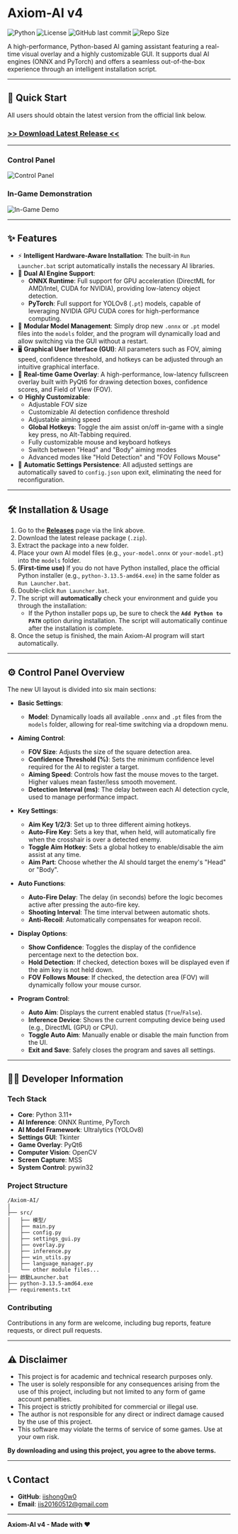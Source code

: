 # Axiom-AI v4

![Python](https://img.shields.io/badge/Python-3.11+-blue.svg)
![License](https://img.shields.io/badge/License-PolyForm--Noncommercial%201.0.0-blueviolet.svg)
![GitHub last commit](https://img.shields.io/github/last-commit/iishong0w0/Axiom-AI)
![Repo Size](https://img.shields.io/github/repo-size/iishong0w0/Axiom-AI)

A high-performance, Python-based AI gaming assistant featuring a real-time visual overlay and a highly customizable GUI. It supports dual AI engines (ONNX and PyTorch) and offers a seamless out-of-the-box experience through an intelligent installation script.

---

## 🚀 Quick Start

All users should obtain the latest version from the official link below.

### [**>> Download Latest Release <<**](https://github.com/iishong0w0/Axiom-AI/releases/latest)

---

### Control Panel
![Control Panel](https://raw.githubusercontent.com/iisHong0w0/Axiom-AI/refs/heads/main/%E9%9D%A2%E6%9D%BF.png)

### In-Game Demonstration
![In-Game Demo](https://raw.githubusercontent.com/iisHong0w0/Axiom-AI/refs/heads/main/%E5%B1%95%E7%A4%BA.gif)

---
## ✨ Features

*   ⚡ **Intelligent Hardware-Aware Installation**: The built-in `Run Launcher.bat` script automatically installs the necessary AI libraries.
*   🧠 **Dual AI Engine Support**:
    *   **ONNX Runtime**: Full support for GPU acceleration (DirectML for AMD/Intel, CUDA for NVIDIA), providing low-latency object detection.
    *   **PyTorch**: Full support for YOLOv8 (`.pt`) models, capable of leveraging NVIDIA GPU CUDA cores for high-performance computing.
*   📂 **Modular Model Management**: Simply drop new `.onnx` or `.pt` model files into the `models` folder, and the program will dynamically load and allow switching via the GUI without a restart.
*   🖥️ **Graphical User Interface (GUI)**: All parameters such as FOV, aiming speed, confidence threshold, and hotkeys can be adjusted through an intuitive graphical interface.
*   🎨 **Real-time Game Overlay**: A high-performance, low-latency fullscreen overlay built with PyQt6 for drawing detection boxes, confidence scores, and Field of View (FOV).
*   ⚙️ **Highly Customizable**:
    *   Adjustable FOV size
    *   Customizable AI detection confidence threshold
    *   Adjustable aiming speed
    *   **Global Hotkeys**: Toggle the aim assist on/off in-game with a single key press, no Alt-Tabbing required.
    *   Fully customizable mouse and keyboard hotkeys
    *   Switch between "Head" and "Body" aiming modes
    *   Advanced modes like "Hold Detection" and "FOV Follows Mouse"
*   💾 **Automatic Settings Persistence**: All adjusted settings are automatically saved to `config.json` upon exit, eliminating the need for reconfiguration.

---

## 🛠️ Installation & Usage

1.  Go to the [**Releases**](https://github.com/iishong0w0/Axiom-AI/releases/latest) page via the link above.
2.  Download the latest release package (`.zip`).
3.  Extract the package into a new folder.
4.  Place your own AI model files (e.g., `your-model.onnx` or `your-model.pt`) into the `models` folder.
5.  **(First-time use)** If you do not have Python installed, place the official Python installer (e.g., `python-3.13.5-amd64.exe`) in the same folder as `Run Launcher.bat`.
6.  Double-click `Run Launcher.bat`.
7.  The script will **automatically** check your environment and guide you through the installation:
    *   If the Python installer pops up, be sure to check the **`Add Python to PATH`** option during installation. The script will automatically continue after the installation is complete.
8.  Once the setup is finished, the main Axiom-AI program will start automatically.

---

## ⚙️ Control Panel Overview

The new UI layout is divided into six main sections:

*   **Basic Settings**:
    *   **Model**: Dynamically loads all available `.onnx` and `.pt` files from the `models` folder, allowing for real-time switching via a dropdown menu.

*   **Aiming Control**:
    *   **FOV Size**: Adjusts the size of the square detection area.
    *   **Confidence Threshold (%)**: Sets the minimum confidence level required for the AI to register a target.
    *   **Aiming Speed**: Controls how fast the mouse moves to the target. Higher values mean faster/less smooth movement.
    *   **Detection Interval (ms)**: The delay between each AI detection cycle, used to manage performance impact.

*   **Key Settings**:
    *   **Aim Key 1/2/3**: Set up to three different aiming hotkeys.
    *   **Auto-Fire Key**: Sets a key that, when held, will automatically fire when the crosshair is over a detected enemy.
    *   **Toggle Aim Hotkey**: Sets a global hotkey to enable/disable the aim assist at any time.
    *   **Aim Part**: Choose whether the AI should target the enemy's "Head" or "Body".

*   **Auto Functions**:
    *   **Auto-Fire Delay**: The delay (in seconds) before the logic becomes active after pressing the auto-fire key.
    *   **Shooting Interval**: The time interval between automatic shots.
    *   **Anti-Recoil**: Automatically compensates for weapon recoil.

*   **Display Options**:
    *   **Show Confidence**: Toggles the display of the confidence percentage next to the detection box.
    *   **Hold Detection**: If checked, detection boxes will be displayed even if the aim key is not held down.
    *   **FOV Follows Mouse**: If checked, the detection area (FOV) will dynamically follow your mouse cursor.

*   **Program Control**:
    *   **Auto Aim**: Displays the current enabled status (`True`/`False`).
    *   **Inference Device**: Shows the current computing device being used (e.g., DirectML (GPU) or CPU).
    *   **Toggle Auto Aim**: Manually enable or disable the main function from the UI.
    *   **Exit and Save**: Safely closes the program and saves all settings.

---

## 👨‍💻 Developer Information

### Tech Stack
*   **Core**: Python 3.11+
*   **AI Inference**: ONNX Runtime, PyTorch
*   **AI Model Framework**: Ultralytics (YOLOv8)
*   **Settings GUI**: Tkinter
*   **Game Overlay**: PyQt6
*   **Computer Vision**: OpenCV
*   **Screen Capture**: MSS
*   **System Control**: pywin32

### Project Structure
```
/Axiom-AI/
│
├── src/
│   ├── 模型/
│   ├── main.py
│   ├── config.py
│   ├── settings_gui.py
│   ├── overlay.py
│   ├── inference.py
│   ├── win_utils.py
│   ├── language_manager.py
│   └── other module files...
├── 啟動Launcher.bat
├── python-3.13.5-amd64.exe
├── requirements.txt

```
### Contributing
Contributions in any form are welcome, including bug reports, feature requests, or direct pull requests.

---

## ⚠️ Disclaimer

*   This project is for academic and technical research purposes only.
*   The user is solely responsible for any consequences arising from the use of this project, including but not limited to any form of game account penalties.
*   This project is strictly prohibited for commercial or illegal use.
*   The author is not responsible for any direct or indirect damage caused by the use of this project.
*   This software may violate the terms of service of some games. Use at your own risk.

**By downloading and using this project, you agree to the above terms.**

---

## 📞 Contact

*   **GitHub**: [iishong0w0](https://github.com/iishong0w0)
*   **Email**: iis20160512@gmail.com

---

**Axiom-AI v4 - Made with ❤️**
